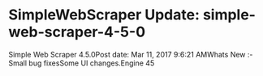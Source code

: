 # SimpleWebScraper Update: simple-web-scraper-4-5-0

Simple Web Scraper 4.5.0Post date: Mar 11, 2017 9:6:21 AMWhats New :-Small bug fixesSome UI changes.Engine 45